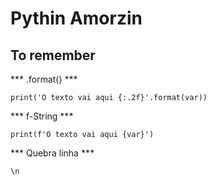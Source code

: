 # Pythin Amorzin

## To remember

*** .format() ***
```
print('O texto vai aqui {:.2f}'.format(var))
```

*** f-String ***
```
print(f'O texto vai aqui {var}')
```

*** Quebra linha ***
```
\n
```